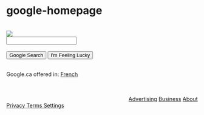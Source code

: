 # google-homepage
<!DOCTYPE html>
<html>
<body>
<div>
	<br>
	<img src="/Users/Carlos/Documents/the_odin_project/google-homepage-master/googlelogo.png">
	<br>
	<input type="text" name="searchbar"><br>
	<br>
	<input type="submit" value="Google Search">   <input type="submit" value="I'm Feeling Lucky"><br>
	<br>
	<p>Google.ca offered in: <a href="https://www.google.ca">French</a></p>
</div>
<br>
<br>
<div align="right" background-color="gray">
	<a href="">Advertising</a> <a href="">Business</a> <a href="">About</a> 
</div>
<div align="left" background-color="gray">
	<a href=""> Privacy </a> <a href=""> Terms </a> <a href=""> Settings </a>
</div>
</body>
</html>
